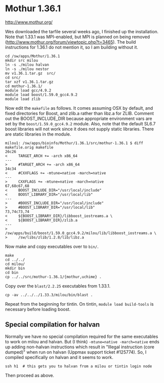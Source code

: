 Mothur 1.36.1
=============

<http://www.mothur.org/>

Wes downloaded the tarfile several weeks ago, I finished up the installation.
Note that 1.33.1 was MPI-enabled, but MPI is planned on being removed
(<http://www.mothur.org/forum/viewtopic.php?t=3465>).  The build instructions
for 1.36.1 do not mention it, so I am building without it.

    cd /sw/apps/Mothur/1.36.1
    mkdir src milou
    ln -s ./milou halvan
    ln -s ./milou nestor
    mv v1.36.1.tar.gz  src/
    cd src/
    tar xzf v1.36.1.tar.gz 
    cd mothur-1.36.1/
    module load gcc/4.9.2
    module load boost/1.59.0_gcc4.9.2
    module load zlib

Now edit the `makefile` as follows.  It comes assuming OSX by default, and
fixed directories for Boost, and zlib.a rather than libz.a for ZLIB.  Comment
out the BOOST_INCLUDE_DIR because appropriate environment vars are set by the
`boost/1.59.0_gcc4.9.2` module.  Also, note that the default SL6.7 boost
libraries will not work since it does not supply static libraries.  There are
static libraries in the module.


````
milou1: /sw/apps/bioinfo/Mothur/1.36.1/src/mothur-1.36.1 $ diff makefile.orig makefile
26c26
<     TARGET_ARCH += -arch x86_64
---
>     #TARGET_ARCH += -arch x86_64
34c34
<     #CXXFLAGS += -mtune=native -march=native
---
>     CXXFLAGS += -mtune=native -march=native
67,68c67,68
<     BOOST_INCLUDE_DIR="/usr/local/include"
<     BOOST_LIBRARY_DIR="/usr/local/lib"
---
>     #BOOST_INCLUDE_DIR="/usr/local/include"
>     #BOOST_LIBRARY_DIR="/usr/local/lib"
73,74c73,74
<     ${BOOST_LIBRARY_DIR}/libboost_iostreams.a \
<     ${BOOST_LIBRARY_DIR}/zlib.a
---
>     /sw/apps/build/boost/1.59.0_gcc4.9.2/milou/lib/libboost_iostreams.a \
>     /sw/libs/zlib/1.2.8/lib/libz.a
````

Now make and copy executables over to `bin/`.

    make
    cd ../../
    cd milou/
    mkdir bin
    cd bin
    cp ../../src/mothur-1.36.1/{mothur,uchime} .

Copy over the `blast/2.2.25` executables from 1.33.1.

    cp -av ../../../1.33.3/milou/bin/blast .

Repeat from the beginning for tintin.  On tintin, `module load build-tools` is
necessary before loading boost.


Special compilation for halvan
------------------------------

Normally we have no special compilation required for the same executables to
work on milou and halvan.  But (I think) `-mtune=native -march=native` ends up
adding non-halvan instructions which result in "Illegal instruction (core
dumped)" when run on halvan (Uppmax support ticket #125774).  So, I compiled
specifically on halvan and it seems to work.

    ssh h1  # this gets you to halvan from a milou or tintin login node

Then proceed as above.

